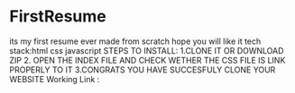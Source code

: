 # FirstResume
its my first resume ever made from scratch hope you will like it
tech stack:html
           css
           javascript
STEPS TO INSTALL:
1.CLONE IT OR DOWNLOAD ZIP
2. OPEN THE INDEX FILE AND CHECK WETHER THE CSS FILE IS LINK PROPERLY TO IT
3.CONGRATS YOU HAVE SUCCESFULY CLONE YOUR WEBSITE
Working Link :
